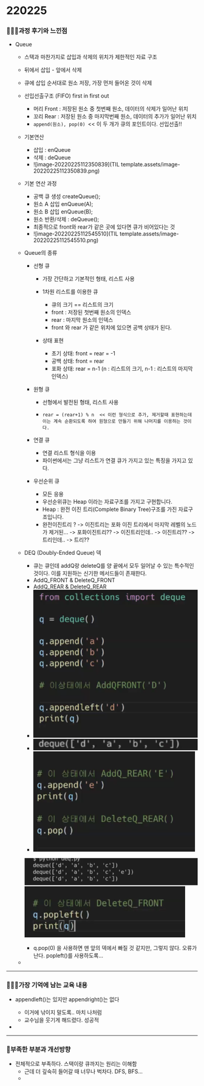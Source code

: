 # 220225

### 👨🏼‍🏫과정 후기와 느낀점

- Queue

  - 스택과 마찬가지로 삽입과 삭제의 위치가 제한적인 자료 구조

  - 뒤에서 삽입 - 앞에서 삭제

  - 큐에 삽입 순서대로 원소 저장, 가장 먼저 들어온 것이 삭제

  - 선입선출구조 (FIFO) first in first out

    - 머리 Front : 저장된 원소 중 첫번째 원소, 데이터의 삭제가 일어난 위치
    - 꼬리 Rear : 저장된 원소 중 마지막번째 원소, 데이터의 추가가 일어난 위치
    - `append(원소), pop(0) `<< 이 두 개가 큐의 포인트이다. 선입선출!!

  - 기본연산

    - 삽입 : enQueue
    - 삭제 : deQueue
    - ![image-20220225112350839](TIL template.assets/image-20220225112350839.png)

  - 기본 연산 과정

    - 공백 큐 생성 createQueue();
    - 원소 A 삽입 enQueue(A);
    - 원소 B 삽입 enQueue(B);
    - 원소 반환/삭제 : deQueue(); 
    - 최종적으로 front와 rear가 같은 곳에 있다면 큐가 비어있다는 것
    - ![image-20220225112545510](TIL template.assets/image-20220225112545510.png)

  - Queue의 종류

    - 선형 큐

      - 가장 간단하고 기본적인 형태, 리스트 사용

      - 1차원 리스트를 이용한 큐

        - 큐의 크기  == 리스트의 크기
        - front : 저장된 첫번째 원소의 인덱스
        - rear : 마지막 원소의 인덱스
        - front 와 rear 가 같은 위치에 있으면 공백 상태가 된다.

        

      - 상태 표현

        - 초기 상태: front = rear = -1
        - 공백 상태: front = rear
        - 포화 상태:  rear = n-1 (n : 리스트의 크기, n-1 : 리스트의 마지막 인덱스)

        

    - 원형 큐

      - 선형에서 발전된 형태, 리스트 사용

      - ```
        rear = (rear+1) % n  << 이런 형식으로 추가, 제거할때 표현하는데 이는 계속 순환되도록 하여 원형으로 만들기 위해 나머지를 이용하는 것이다. 
        ```

      

    - 연결 큐

      - 연결 리스트 형식을 이용
      - 파이썬에서는 그냥 리스트가 연결 큐가 가지고 있는 특징을 가지고 있다.

      

    - 우선순위 큐

      - 모든 응용
      - 우선순위큐는 Heap 이라는 자료구조를 가지고 구현합니다.
      - Heap : 완전 이진 트리(Complete Binary Tree)구조를 가진 자료구조입니다.
      - 완전이진트리 ? -> 이진트리는 포화 이진 트리에서 마지막 레벨의 노드가 제거된... -> 포화이진트리?? -> 이진트리인데.. -> 이진트리?? -> 트리인데.. -> 트리??

  - DEQ (Doubly-Ended Queue) 덱

    -  큐는 큐인데 addQ랑 deleteQ를 양 끝에서 모두 일어날 수 있는 특수적인 것이다. 이를 지원하는 신기한 메서드들이 존재한다.
    - AddQ_FRONT & DeleteQ_FRONT
    - AddQ_REAR & DeleteQ_REAR
    - <img src="TIL template.assets/image-20220225132647363.png" alt="image-20220225132647363" style="zoom:150%;" />
    - <img src="TIL template.assets/image-20220225132636051.png" alt="image-20220225132636051" style="zoom:200%;" />
    - <img src="TIL template.assets/image-20220225132854697.png" alt="image-20220225132854697" style="zoom:150%;" />

    <img src="TIL template.assets/image-20220225132907596.png" alt="image-20220225132907596" style="zoom:150%;" /><img src="TIL template.assets/image-20220225133048047.png" alt="image-20220225133048047" style="zoom:150%;" />

    

    - q.pop(0) 을 사용하면 맨 앞의 덱에서 빠질 것 같지만, 그렇지 않다. 오류가 난다. popleft()를 사용하도록...

  - 


---

### 💁🏼‍♂️가장 기억에 남는 교육 내용

- appendleft()는 있지만 appendright()는 없다
  - 이거에 낚이지 말도록.. 마치 나처럼
  - 교수님을 웃기게 해드렸다. 성공적

- 

---

### 💫부족한 부분과 개선방향

- 전체적으로 부족하다. 스택이랑 큐까지는 원리는 이해함
  - 근데 더 깊숙히 들어갈 때 너무나 벅차다. DFS, BFS...
  - 
